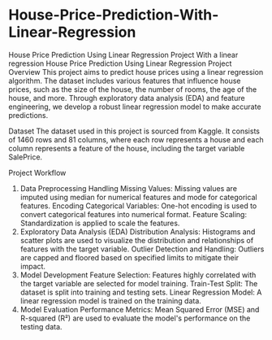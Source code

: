 # House-Price-Prediction-With-Linear-Regression
House Price Prediction Using Linear Regression Project With a linear regression 
House Price Prediction Using Linear Regression
Project Overview
This project aims to predict house prices using a linear regression algorithm. The dataset includes various features that influence house prices, such as the size of the house, the number of rooms, the age of the house, and more. Through exploratory data analysis (EDA) and feature engineering, we develop a robust linear regression model to make accurate predictions.

Dataset
The dataset used in this project is sourced from Kaggle. It consists of 1460 rows and 81 columns, where each row represents a house and each column represents a feature of the house, including the target variable SalePrice.

Project Workflow
1. Data Preprocessing
Handling Missing Values: Missing values are imputed using median for numerical features and mode for categorical features.
Encoding Categorical Variables: One-hot encoding is used to convert categorical features into numerical format.
Feature Scaling: Standardization is applied to scale the features.
2. Exploratory Data Analysis (EDA)
Distribution Analysis: Histograms and scatter plots are used to visualize the distribution and relationships of features with the target variable.
Outlier Detection and Handling: Outliers are capped and floored based on specified limits to mitigate their impact.
3. Model Development
Feature Selection: Features highly correlated with the target variable are selected for model training.
Train-Test Split: The dataset is split into training and testing sets.
Linear Regression Model: A linear regression model is trained on the training data.
4. Model Evaluation
Performance Metrics: Mean Squared Error (MSE) and R-squared (R²) are used to evaluate the model's performance on the testing data.
